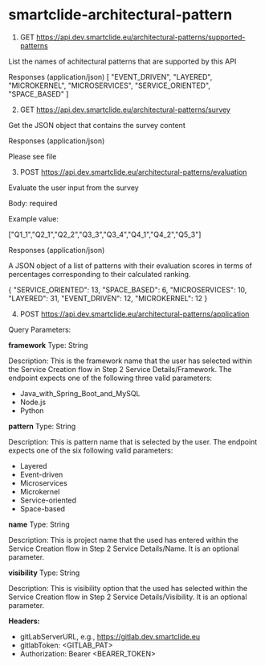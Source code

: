 # smartclide-architectural-pattern

1) GET https://api.dev.smartclide.eu/architectural-patterns/supported-patterns

List the names of achitectural patterns that are supported by this API

Responses (application/json)
[
    "EVENT_DRIVEN",
    "LAYERED",
    "MICROKERNEL",
    "MICROSERVICES",
    "SERVICE_ORIENTED",
    "SPACE_BASED"
]

2) GET https://api.dev.smartclide.eu/architectural-patterns/survey

Get the JSON object that contains the survey content

Responses (application/json)

Please see file

3) POST https://api.dev.smartclide.eu/architectural-patterns/evaluation

Evaluate the user input from the survey

Body: required

Example value:

["Q1_1","Q2_1","Q2_2","Q3_3","Q3_4","Q4_1","Q4_2","Q5_3"]
 
Responses (application/json) 

A JSON object of a list of patterns with their evaluation scores in terms of percentages corresponding to their calculated ranking.

{
    "SERVICE_ORIENTED": 13, 
    "SPACE_BASED": 6,
    "MICROSERVICES": 10,
    "LAYERED": 31,
    "EVENT_DRIVEN": 12,
    "MICROKERNEL": 12
}

4) POST  https://api.dev.smartclide.eu/architectural-patterns/application 

Query Parameters:

**framework**
Type: String

Description: This is the framework name that the user has selected within the Service Creation flow in Step 2 Service Details/Framework. The endpoint expects one of the following three valid parameters:

- Java_with_Spring_Boot_and_MySQL
- Node.js
- Python

**pattern**
Type: String

Description: This is pattern name that is selected by the user. The endpoint expects one of the six following valid parameters:

- Layered
- Event-driven
- Microservices
- Microkernel
- Service-oriented
- Space-based

**name**
Type: String

Description: This is project name that the used has entered within the Service Creation flow in Step 2 Service Details/Name. It is an optional parameter.

**visibility** 
Type: String

Description: This is visibility option that the used has selected within the Service Creation flow in Step 2 Service Details/Visibility. It is an optional parameter.

**Headers:**
- gitLabServerURL, e.g., https://gitlab.dev.smartclide.eu
- gitlabToken: <GITLAB_PAT>
- Authorization:  Bearer <BEARER_TOKEN>

